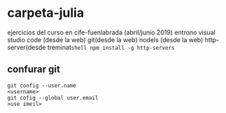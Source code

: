 # carpeta-julia
ejercicios del curso en cife-fuenlabrada (abril/junio 2019)
entrono
visual studio code (desde la web)
git(desde la web)
nodels (desde la web)
http-server(desde treminat```shell
npm install -g http-servers```

## confurar git
```shell 
git config --user.name
<username>
git cofig --global user.email
>use imeil>